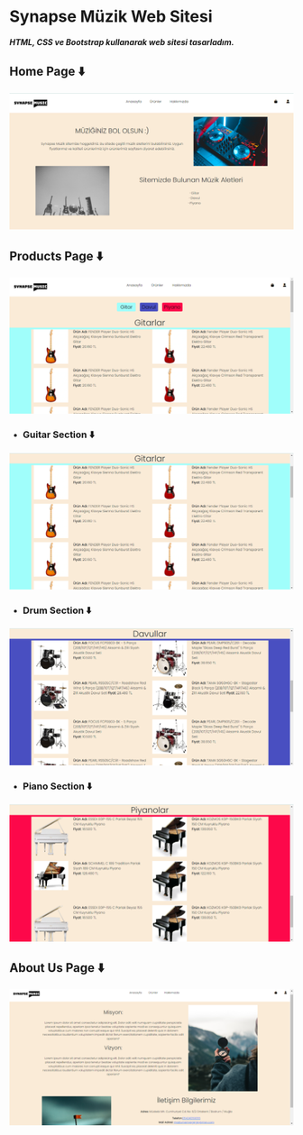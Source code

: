 # Synapse Müzik Web Sitesi
##### HTML, CSS ve Bootstrap kullanarak web sitesi tasarladım.
## Home Page ⬇️
![Homepagess](images/homepagess.png)
## Products Page ⬇️
![Productspagess](images/productspagess.png)
- ### Guitar Section ⬇️
![gitarpagess](images/gitarsectionss.png)
- ### Drum Section ⬇️
![davulpagess](images/davulsectionss.png)
- ### Piano Section ⬇️
![piyanopagess](images/piyanosectionss.png)
## About Us Page ⬇️
![Aboutuspagess](images/aboutuspagess.png)